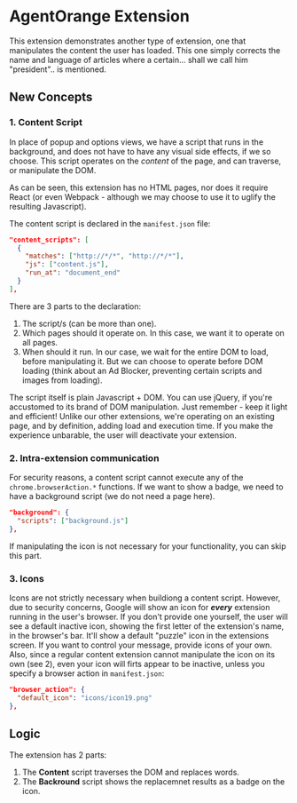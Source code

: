 # AgentOrange Extension

This extension demonstrates another type of extension, one that manipulates the content the user has loaded. This one simply corrects the name and language of articles where a certain... shall we call him "president".. is mentioned.

## New Concepts

### 1. Content Script

In place of popup and options views, we have a script that runs in the background, and does not have to have any visual side effects, if we so choose. This script operates on the *content* of the page, and can traverse, or manipulate the DOM.

As can be seen, this extension has no HTML pages, nor does it require React (or even Webpack - although we may choose to use it to uglify the resulting Javascript).

The content script is declared in the `manifest.json` file:

```json
"content_scripts": [
  {
    "matches": ["http://*/*", "http://*/*"],
    "js": ["content.js"],
    "run_at": "document_end"
  }
],
```

There are 3 parts to the declaration:

1. The script/s (can be more than one).
1. Which pages should it operate on. In this case, we want it to operate on all pages.
1. When should it run. In our case, we wait for the entire DOM to load, before manipulating it. But we can choose to operate before DOM loading (think about an Ad Blocker, preventing certain scripts and images from loading).

The script itself is plain Javascript + DOM. You can use jQuery, if you're accustomed to its brand of DOM manipulation. Just remember - keep it light and efficient! Unlike our other extensions, we're operating on an existing page, and by definition, adding load and execution time. If you make the experience unbarable, the user will deactivate your extension.

### 2. Intra-extension communication

For security reasons, a content script cannot execute any of the `chrome.browserAction.*` functions. If we want to show a badge, we need to have a background script (we do not need a page here).

```json
"background": {
  "scripts": ["background.js"]
},
```

If manipulating the icon is not necessary for your functionality, you can skip this part.

### 3. Icons

Icons are not strictly necessary when buildiong a content script. However, due to security concerns, Google will show an icon for ***every*** extension running in the user's browser. If you don't provide one yourself, the user will see a default inactive icon, showing the first letter of the extension's name, in the browser's bar. It'll show a default "puzzle" icon in the extensions screen. If you want to control your message, provide icons of your own. Also, since a regular content extension cannot manipulate the icon on its own (see 2), even your icon will firts appear to be inactive, unless you specify a browser action in `manifest.json`:

```json
"browser_action": {
  "default_icon": "icons/icon19.png"
},
```

## Logic

The extension has 2 parts:

1. The **Content** script traverses the DOM and replaces words.
1. The **Backround** script shows the replacemnet results as a badge on the icon.
